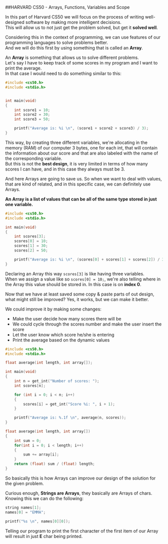 ##HARVARD CS50 - Arrays, Functions, Variables and Scope

In this part of Harvard CS50 we will focus on the process of writing well-designed software by making more intelligent decisions.  
This will allow us to not just get the problem solved, but get it **solved well**.  

Considering this in the context of programming, we can use features of our programming languages to solve problems better.  
And we will do this first by using something that is called an **Array**.  

An **Array** is something that allows us to solve different problems.     
Let's say I have to keep track of some scores in my program and I want to print the average.  
In that case I would need to do something similar to this:

```c
#include <cs50.h>
#include <stdio.h>


int main(void)
{
    int score1 = 10;
    int score2 = 30;
    int score3 = 50;

    printf("Average is: %i \n", (score1 + score2 + score3) / 3);
}
```

This way, by creating three different variables, we're allocating in the memory (RAM) of our computer 3 bytes, one for each int, that will contain the information about our score and that are also labeled with the name of the corresponding variable.  
But this is not the **best design**, it is very limited in terms of how many scores I can have, and in this case they always must be 3.  

And here Arrays are going to save us. So when we want to deal with values, that are kind of related, and in this specific case, we can definitely use Arrays.  

**An Array is a list of values that can be all of the same type stored in just one variable.**  

```c
#include <cs50.h>
#include <stdio.h>

int main(void)
{
    int scores[3];
    scores[0] = 10;
    scores[1] = 30;
    scores[2] = 50;

    printf("Average is: %i \n", (scores[0] + scores[1] + scores[2]) / 3);
}
```

Declaring an Array this way ```scores[3]``` is like having three variables.  
When we assign a value like so ```scores[0] = 10;```, we're also telling where in the Array this value should be stored in. In this case is on **index 0**.  

Now that we have at least saved some copy & paste parts of out design, what might still be improved? Yes, it works, but we can make it better.  

We could improve it by making some changes:  

-  Make the user decide how many scores there will be
-  We could cycle through the scores number and make the user insert the score
-  Let the user know which score he/she is entering
-  Print the average based on the dynamic values

```c
#include <cs50.h>
#include <stdio.h>

float average(int length, int array[]);

int main(void)
{
    int n = get_int("Number of scores: ");
    int scores[n];

    for (int i = 0; i < n; i++)
    {
        scores[i] = get_int("Score %i: ", i + 1);
    }

    printf("Average is: %.1f \n", average(n, scores));
}

float average(int length, int array[])
{
    int sum = 0;
    for(int i = 0; i < length; i++)
    {
        sum += array[i];
    }
    return (float) sum / (float) length;
}
```  

So basically this is how Arrays can improve our design of the solution for the given problem.  

Curious enough, **Strings are Arrays**, they basically are Arrays of chars.  
Knowing this we can do the following:  
```c
string names[1];
names[0] = "EMMA";

printf("%s \n", names[0][0]);
```  

Telling our program to print the first character of the first item of our Array will result in just **E** char being printed.  
 

